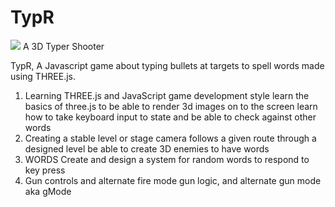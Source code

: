 # TypR

![](https://media.giphy.com/media/XzXy2vzGjlQbKUpO6s/giphy.gif)
A 3D Typer Shooter

TypR, A Javascript game about typing bullets at targets to spell words made using THREE.js.

[](https://media.giphy.com/media/WpxQ5IRXdXqIMugj0N/giphy.gif)

1. Learning THREE.js and JavaScript game development style
learn the basics of three.js to be able to render 3d images on to the screen
learn how to take keyboard input to state and be able to check against other words
2. Creating a stable level or stage
camera follows a given route through a designed level
be able to create 3D enemies to have words
3. WORDS
Create and design a system for random words to respond to key press
3. Gun controls and alternate fire mode
gun logic, and alternate gun mode aka gMode
